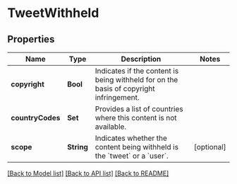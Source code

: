 # TweetWithheld

## Properties
Name | Type | Description | Notes
------------ | ------------- | ------------- | -------------
**copyright** | **Bool** | Indicates if the content is being withheld for on the basis of copyright infringement. | 
**countryCodes** | **Set<String>** | Provides a list of countries where this content is not available. | 
**scope** | **String** | Indicates whether the content being withheld is the &#x60;tweet&#x60; or a &#x60;user&#x60;. | [optional] 

[[Back to Model list]](../README.md#documentation-for-models) [[Back to API list]](../README.md#documentation-for-api-endpoints) [[Back to README]](../README.md)


